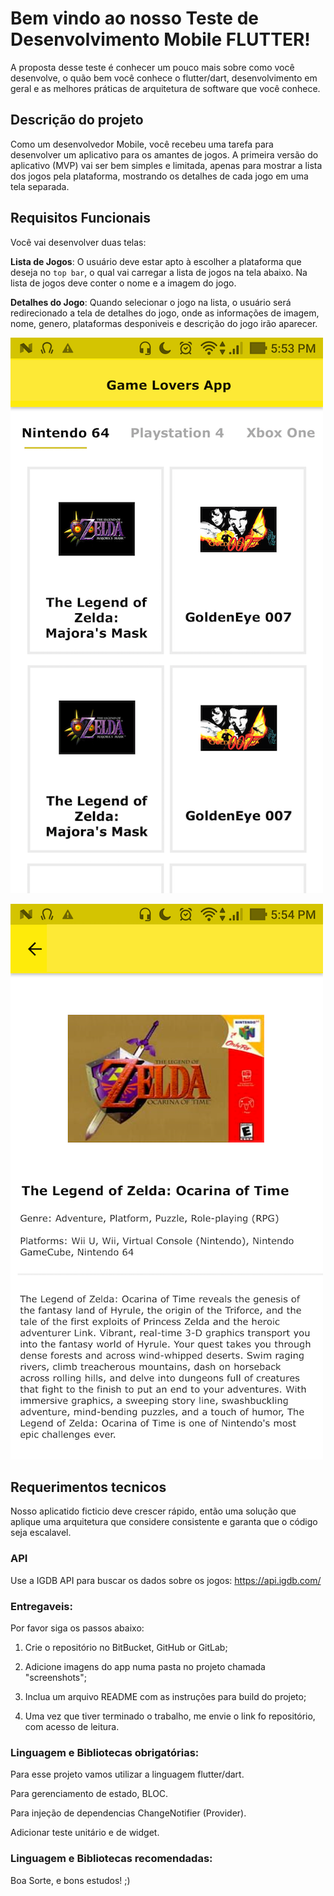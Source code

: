 # Bem vindo ao nosso Teste de Desenvolvimento Mobile FLUTTER!

A proposta desse teste é conhecer um pouco mais sobre como você desenvolve, o quão bem você conhece o flutter/dart, desenvolvimento em geral e as melhores práticas de arquitetura de software que você conhece.

## Descrição do projeto

Como um desenvolvedor Mobile, você recebeu uma tarefa para desenvolver um aplicativo para os amantes de jogos.
A primeira versão do aplicativo (MVP) vai ser bem simples e limitada, apenas para mostrar a lista dos jogos pela plataforma, mostrando os detalhes de cada jogo em uma tela separada.

## Requisitos Funcionais

Você vai desenvolver duas telas:

**Lista de Jogos**: O usuário deve estar apto à escolher a plataforma que deseja no `top bar`, o qual vai carregar a lista de jogos na tela abaixo. Na lista de jogos deve conter o nome e a imagem do jogo.

**Detalhes do Jogo**: Quando selecionar o jogo na lista, o usuário será redirecionado a tela de detalhes do jogo, onde as informações de imagem, nome, genero, plataformas desponiveis e descrição do jogo irão aparecer.

![Lista do Jogo](images/games.png?raw=true "Games List")

![Detalhes do jogo](images/game_detail.png?raw=true "Game Detail")

## Requerimentos tecnicos

Nosso aplicatido ficticio deve crescer rápido, então uma solução que aplique uma arquitetura que considere consistente e garanta que o código seja escalavel.

### API

Use a IGDB API para buscar os dados sobre os jogos:
https://api.igdb.com/

### Entregaveis:

Por favor siga os passos abaixo:

1. Crie o repositório no BitBucket, GitHub or GitLab;

2. Adicione imagens do app numa pasta no projeto chamada "screenshots";

3. Inclua um arquivo README com as instruções para build do projeto;

4. Uma vez que tiver terminado o trabalho, me envie o link fo repositório, com acesso de leitura.

### Linguagem e Bibliotecas obrigatórias:

Para esse projeto vamos utilizar a linguagem flutter/dart.

Para gerenciamento de estado, BLOC.

Para injeção de dependencias ChangeNotifier (Provider).

Adicionar teste unitário e de widget.

### Linguagem e Bibliotecas recomendadas:



Boa Sorte, e bons estudos! ;)

